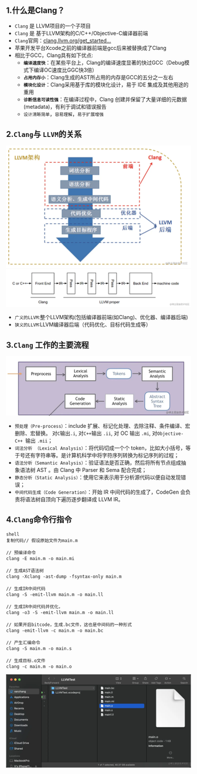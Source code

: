 ## 1.什么是Clang？

- `Clang` 是 LLVM项目的一个子项目
- `Clang` 是 基于LLVM架构的C/C++/Objective-C编译器前端
- `Clang`官网：[clang.llvm.org/get_started…](https://link.juejin.cn/?target=http%3A%2F%2Fclang.llvm.org%2Fget_started.html)
- 苹果开发平台Xcode之前的编译器前端是gcc后来被替换成了Clang
- 相比于GCC，Clang具有如下优点:
  - **`编译速度快`**：在某些平台上，Clang的编译速度显著的快过GCC（Debug模式下编译OC速度比GGC快3倍）
  - **`占用内存小`**：Clang生成的AST所占用的内存是GCC的五分之一左右
  - **`模块化设计`**：Clang采用基于库的模块化设计，易于 IDE 集成及其他用途的重用
  - **`诊断信息可读性强`**：在编译过程中，Clang 创建并保留了大量详细的元数据 (metadata)，有利于调试和错误报告
  - `设计清晰简单`，`容易理解`，`易于扩展增强`

## 2.`Clang`与 `LLVM`的关系

![img](images/2093b1752bd64e0db099ebe0bb27cee9.png) ![img](images/323ece9b0f93497780d8c0fbad72da9a.png)

- `广义的LLVM`:整个LLVM架构(包括编译器前端(如Clang)、优化器、编译器后端)
- `狭义的LLVM`:LLVM编译器后端（代码优化、目标代码生成等）

## 3.`Clang` 工作的主要流程

![Clang.png](images/75f70493337148de8517b60867bac6a8.png)

- `预处理（Pre-process）`：include 扩展、标记化处理、去除注释、条件编译、宏删除、宏替换。 对`C`输出`.i`, 对`C++`输出 `.ii`, 对 OC 输出 `.mi`, 对`Objective-C++ `输出 `.mii`；
- `词法分析 （Lexical Analysis）`：将代码切成一个个 token，比如大小括号，等于号还有字符串等。是计算机科学中将字符序列转换为标记序列的过程；
- `语法分析（Semantic Analysis）`：验证语法是否正确，然后将所有节点组成抽象语法树 AST 。由 Clang 中 Parser 和 Sema 配合完成；
- `静态分析（Static Analysis）`：使用它来表示用于分析源代码以便自动发现错误；
- `中间代码生成（Code Generation）`：开始 IR 中间代码的生成了，CodeGen 会负责将语法树自顶向下遍历逐步翻译成 LLVM IR。

## 4.`Clang`命令行指令

```shell
shell
复制代码// 假设原始文件为main.m

// 预编译命令
clang -E main.m -o main.mi

// 生成AST语法树
clang -Xclang -ast-dump -fsyntax-only main.m

// 生成IR中间代码
clang -S -emit-llvm main.m -o main.ll

// 生成IR中间代码并优化，
clang -o3 -S -emit-llvm main.m -o main.ll

// 如果开启bitcode，生成.bc文件，这也是中间码的一种形式
clang -emit-llvm -c main.m -o main.bc

// 产生汇编命令
clang -S main.m -o main.s

// 生成目标.o文件
clang -c main.m -o main.o
```

![image.png](images/bd4f1bf523cb4afdae92bd2af18ed3fe.png)